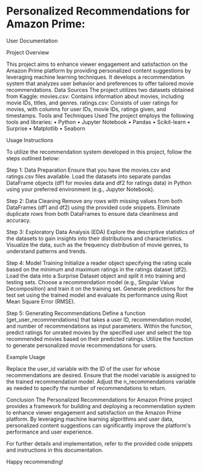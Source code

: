 # Personalized Recommendations for Amazon Prime:

User Documentation

Project Overview

This project aims to enhance viewer engagement and satisfaction on the Amazon Prime platform by providing personalized content suggestions by leveraging machine learning techniques. It develops a recommendation system that analyzes user behavior and preferences to offer tailored movie recommendations.
Data Sources
The project utilizes two datasets obtained from Kaggle:
movies.csv: Contains information about movies, including movie IDs, titles, and genres.
ratings.csv: Consists of user ratings for movies, with columns for user IDs, movie IDs, ratings given, and timestamps.
Tools and Techniques Used
The project employs the following tools and libraries:
•	Python
•	Jupyter Notebook
•	Pandas
•	Scikit-learn
•	Surprise
•	Matplotlib
•	Seaborn

Usage Instructions

To utilize the recommendation system developed in this project, follow the steps outlined below:

Step 1: Data Preparation
Ensure that you have the movies.csv and ratings.csv files available.
Load the datasets into separate pandas DataFrame objects (df1 for movies data and df2 for ratings data) in Python using your preferred environment (e.g., Jupyter Notebook).

Step 2: Data Cleaning
Remove any rows with missing values from both DataFrames (df1 and df2) using the provided code snippets.
Eliminate duplicate rows from both DataFrames to ensure data cleanliness and accuracy.

Step 3: Exploratory Data Analysis (EDA)
Explore the descriptive statistics of the datasets to gain insights into their distributions and characteristics.
Visualize the data, such as the frequency distribution of movie genres, to understand patterns and trends.

Step 4: Model Training
Initialize a reader object specifying the rating scale based on the minimum and maximum ratings in the ratings dataset (df2).
Load the data into a Surprise Dataset object and split it into training and testing sets.
Choose a recommendation model (e.g., Singular Value Decomposition) and train it on the training set.
Generate predictions for the test set using the trained model and evaluate its performance using Root Mean Square Error (RMSE).

Step 5: Generating Recommendations
Define a function (get_user_recommendations) that takes a user ID, recommendation model, and number of recommendations as input parameters.
Within the function, predict ratings for unrated movies by the specified user and select the top recommended movies based on their predicted ratings.
Utilize the function to generate personalized movie recommendations for users.

Example Usage
  
Replace the user_id variable with the ID of the user for whose recommendations are desired. Ensure that the model variable is assigned to the trained recommendation model. Adjust the n_recommendations variable as needed to specify the number of recommendations to return.

Conclusion
The Personalized Recommendations for Amazon Prime project provides a framework for building and deploying a recommendation system to enhance viewer engagement and satisfaction on the Amazon Prime platform. By leveraging machine learning algorithms and user data, personalized content suggestions can significantly improve the platform's performance and user experience.

For further details and implementation, refer to the provided code snippets and instructions in this documentation. 

Happy recommending!

